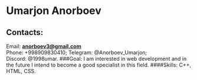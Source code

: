 # Umarjon Anorboev
## Contacts:
Email: **anorboev3@gmail.com**  
Phone: +998909830410; 
Telegram: @Anorboev_Umarjon;  
Discord: @1998umar. 
###Goal: I am interested in web development and in the future I intend to become a good specialist in this field. 
####Skills: C++, HTML, CSS.

